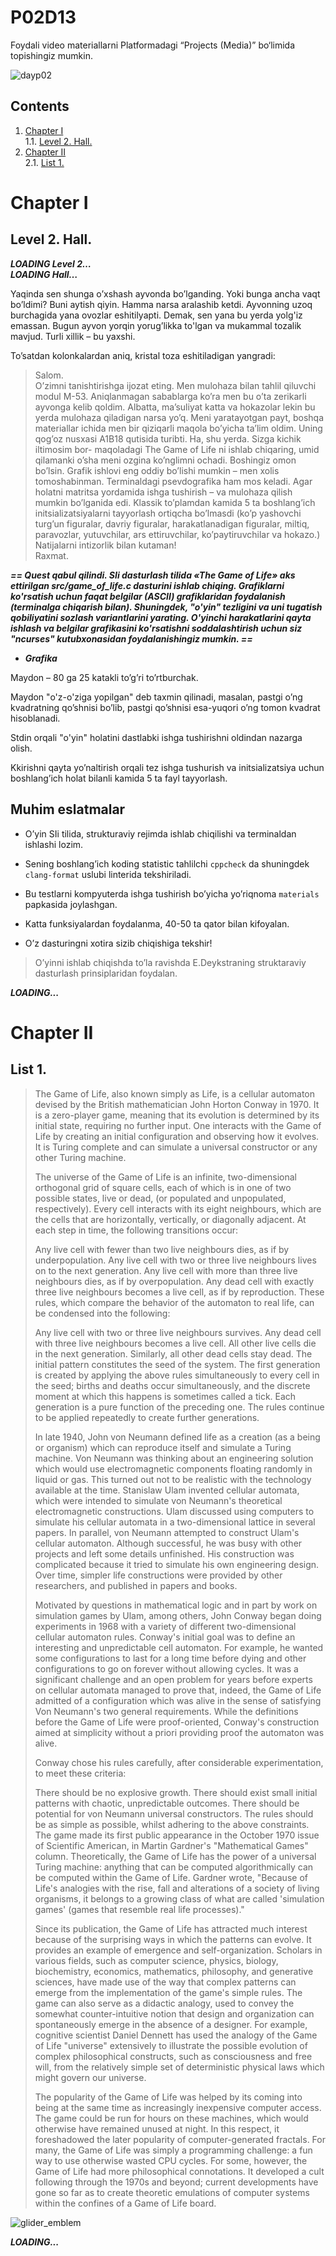 # P02D13


Foydali video materiallarni Platformadagi “Projects (Media)” bo‘limida topishingiz mumkin. 

![dayp02](misc/rus/images/dayp02.png)

## Contents

1. [Chapter I](#chapter-i) \
 1.1. [Level 2. Hall.](#level-2-hall)
2. [Chapter II](#chapter-ii)\
 2.1. [List 1.](#list-1)
 

# Chapter I

## Level 2. Hall.

***LOADING Level 2… \
LOADING Hall…***

Yaqinda sen shunga o’xshash ayvonda bo’lganding. Yoki bunga ancha vaqt bo’ldimi? Buni aytish qiyin. Hamma narsa aralashib ketdi. Ayvonning uzoq burchagida yana ovozlar eshitilyapti. Demak, sen yana bu yerda yolg'iz emassan. 
Bugun ayvon yorqin yorug’likka to'lgan va mukammal tozalik mavjud. Turli xillik – bu yaxshi.

To’satdan kolonkalardan aniq, kristal toza eshitiladigan yangradi:

>Salom. \
>O’zimni tanishtirishga ijozat eting. Men mulohaza bilan tahlil qiluvchi modul M-53. Aniqlanmagan sabablarga ko’ra men bu o’ta zerikarli ayvonga kelib qoldim. Albatta, ma’suliyat katta va hokazolar lekin bu yerda mulohaza qiladigan narsa yo’q. Meni yaratayotgan payt, boshqa materiallar ichida men bir qiziqarli maqola bo’yicha ta’lim oldim. Uning qog’oz nusxasi A1B18 qutisida turibti. Ha, shu yerda. Sizga kichik iltimosim bor- maqoladagi The Game of Life ni ishlab chiqaring, umid qilamanki o’sha meni ozgina ko’nglimni ochadi. Boshingiz omon bo’lsin. Grafik ishlovi eng oddiy bo’lishi mumkin – men xolis tomoshabinman. Terminaldagi psevdografika ham mos keladi. Agar holatni matritsa yordamida ishga tushirish – va mulohaza qilish mumkin bo’lganida edi. Klassik to’plamdan kamida 5 ta boshlang’ich initsializatsiyalarni tayyorlash ortiqcha bo’lmasdi (ko’p yashovchi turg’un figuralar, davriy figuralar, harakatlanadigan figuralar, miltiq, paravozlar, yutuvchilar, ars ettiruvchilar, ko’paytiruvchilar va hokazo.) \
>Natijalarni intizorlik bilan kutaman! \
>Raxmat.

***== Quest qabul qilindi. SIi dasturlash tilida «The Game of Life» aks ettirilgan src/game_of_life.c dasturini ishlab chiqing. Grafiklarni ko'rsatish uchun faqat belgilar (ASCII) grafiklaridan foydalanish (terminalga chiqarish bilan). Shuningdek, "o'yin" tezligini va uni tugatish qobiliyatini sozlash variantlarini yarating. O'yinchi harakatlarini qayta ishlash va belgilar grafikasini ko'rsatishni soddalashtirish uchun siz "ncurses" kutubxonasidan foydalanishingiz mumkin. ==***

* ***Grafika*** 

Maydon – 80 ga 25 katakli to’g’ri to’rtburchak.

Maydon "o'z-o'ziga yopilgan" deb taxmin qilinadi, masalan, pastgi o’ng kvadratning qo’shnisi bo’lib, pastgi qo’shnisi esa-yuqori o’ng tomon kvadrat hisoblanadi. 

Stdin orqali "o'yin" holatini dastlabki ishga tushirishni oldindan nazarga olish. 

Kkirishni qayta yo’naltirish orqali tez ishga tushurish va initsializatsiya uchun boshlang’ich holat bilanli kamida 5 ta fayl tayyorlash.

## Muhim eslatmalar

* O’yin SIi tilida, strukturaviy rejimda ishlab chiqilishi va terminaldan ishlashi lozim.
  
* Sening boshlang’ich koding statistic tahlilchi ```cppcheck``` da shuningdek ```clang-format``` uslubi linterida tekshiriladi.

* Bu testlarni kompyuterda ishga tushirish bo’yicha yo’riqnoma `materials` papkasida joylashgan.

* Katta funksiyalardan foydalanma, 40-50 ta qator bilan kifoyalan.

* O’z dasturingni xotira sizib chiqishiga tekshir!

> O’yinni ishlab chiqishda to’la ravishda E.Deykstraning struktaraviy dasturlash prinsiplaridan foydalan.

***LOADING...***


# Chapter II

## List 1.

>The Game of Life, also known simply as Life, is a cellular automaton devised by the British mathematician John Horton Conway in 1970. It is a zero-player game, meaning that its evolution is determined by its initial state, requiring no further input. One interacts with the Game of Life by creating an initial configuration and observing how it evolves. It is Turing complete and can simulate a universal constructor or any other Turing machine.
>
>The universe of the Game of Life is an infinite, two-dimensional orthogonal grid of square cells, each of which is in one of two possible states, live or dead, (or populated and unpopulated, respectively). Every cell interacts with its eight neighbours, which are the cells that are horizontally, vertically, or diagonally adjacent. At each step in time, the following transitions occur:
>
>Any live cell with fewer than two live neighbours dies, as if by underpopulation.
>Any live cell with two or three live neighbours lives on to the next generation.
>Any live cell with more than three live neighbours dies, as if by overpopulation.
>Any dead cell with exactly three live neighbours becomes a live cell, as if by reproduction.
>These rules, which compare the behavior of the automaton to real life, can be condensed into the following:
>
>Any live cell with two or three live neighbours survives.
>Any dead cell with three live neighbours becomes a live cell.
>All other live cells die in the next generation. Similarly, all other dead cells stay dead.
>The initial pattern constitutes the seed of the system. The first generation is created by applying the above rules simultaneously to every cell in the seed; births and deaths occur simultaneously, and the discrete moment at which this happens is sometimes called a tick. Each generation is a pure function of the preceding one. The rules continue to be applied repeatedly to create further generations.
>
>In late 1940, John von Neumann defined life as a creation (as a being or organism) which can reproduce itself and simulate a Turing machine. Von Neumann was thinking about an engineering solution which would use electromagnetic components floating randomly in liquid or gas. This turned out not to be realistic with the technology available at the time. Stanislaw Ulam invented cellular automata, which were intended to simulate von Neumann's theoretical electromagnetic constructions. Ulam discussed using computers to simulate his cellular automata in a two-dimensional lattice in several papers. In parallel, von Neumann attempted to construct Ulam's cellular automaton. Although successful, he was busy with other projects and left some details unfinished. His construction was complicated because it tried to simulate his own engineering design. Over time, simpler life constructions were provided by other researchers, and published in papers and books.
>
>Motivated by questions in mathematical logic and in part by work on simulation games by Ulam, among others, John Conway began doing experiments in 1968 with a variety of different two-dimensional cellular automaton rules. Conway's initial goal was to define an interesting and unpredictable cell automaton. For example, he wanted some configurations to last for a long time before dying and other configurations to go on forever without allowing cycles. It was a significant challenge and an open problem for years before experts on cellular automata managed to prove that, indeed, the Game of Life admitted of a configuration which was alive in the sense of satisfying Von Neumann's two general requirements. While the definitions before the Game of Life were proof-oriented, Conway's construction aimed at simplicity without a priori providing proof the automaton was alive.
>
>Conway chose his rules carefully, after considerable experimentation, to meet these criteria:
>
>There should be no explosive growth.
>There should exist small initial patterns with chaotic, unpredictable outcomes.
>There should be potential for von Neumann universal constructors.
>The rules should be as simple as possible, whilst adhering to the above constraints.
>The game made its first public appearance in the October 1970 issue of Scientific American, in Martin Gardner's "Mathematical Games" column. Theoretically, the Game of Life has the power of a universal Turing machine: anything that can be computed algorithmically can be computed within the Game of Life. Gardner wrote, "Because of Life's analogies with the rise, fall and alterations of a society of living organisms, it belongs to a growing class of what are called 'simulation games' (games that resemble real life processes)."
>
>Since its publication, the Game of Life has attracted much interest because of the surprising ways in which the patterns can evolve. It provides an example of emergence and self-organization. Scholars in various fields, such as computer science, physics, biology, biochemistry, economics, mathematics, philosophy, and generative sciences, have made use of the way that complex patterns can emerge from the implementation of the game's simple rules. The game can also serve as a didactic analogy, used to convey the somewhat counter-intuitive notion that design and organization can spontaneously emerge in the absence of a designer. For example, cognitive scientist Daniel Dennett has used the analogy of the Game of Life "universe" extensively to illustrate the possible evolution of complex philosophical constructs, such as consciousness and free will, from the relatively simple set of deterministic physical laws which might govern our universe.
>
>The popularity of the Game of Life was helped by its coming into being at the same time as increasingly inexpensive computer access. The game could be run for hours on these machines, which would otherwise have remained unused at night. In this respect, it foreshadowed the later popularity of computer-generated fractals. For many, the Game of Life was simply a programming challenge: a fun way to use otherwise wasted CPU cycles. For some, however, the Game of Life had more philosophical connotations. It developed a cult following through the 1970s and beyond; current developments have gone so far as to create theoretic emulations of computer systems within the confines of a Game of Life board.
>
![glider_emblem](materials/glider_emblem.gif)

***LOADING...***

